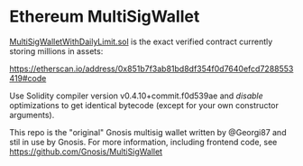 # Ethereum MultiSigWallet

[MultiSigWalletWithDailyLimit.sol](https://github.com/ConsenSys/MultiSigWallet/blob/master/MultiSigWalletWithDailyLimit.sol) is the exact verified contract currently storing millions in assets:

https://etherscan.io/address/0x851b7f3ab81bd8df354f0d7640efcd7288553419#code

Use Solidity compiler version v0.4.10+commit.f0d539ae and *disable* optimizations to get identical bytecode (except for your own constructor arguments).

This repo is the "original" Gnosis multisig wallet written by @Georgi87 and stil in use by Gnosis. For more information, including frontend code, see https://github.com/Gnosis/MultiSigWallet
